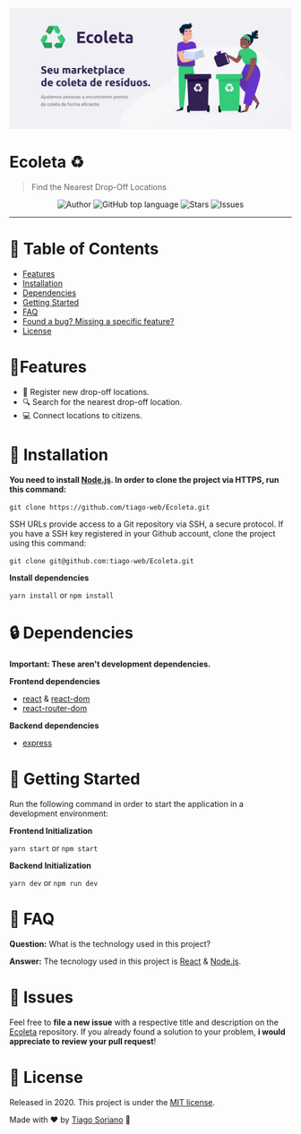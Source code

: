 
<p align="center">
   <img src=".github/ecoleta.png"/>
</p>

# Ecoleta ♻

> Find the Nearest Drop-Off Locations

<p align="center">
   <a href="https://github.com/tiago-web" style="text-decoration: none">
    <img alt="Author" src="https://img.shields.io/badge/Author-tiago--web-34CB79" />
   </a>
   
   <a href="#" style="text-decoration: none">
    <img alt="GitHub top language" src="https://img.shields.io/github/languages/top/tiago-web/Ecoleta?color=34CB79" />
   </a>
   
   <a href="https://github.com/tiago-web/Ecoleta/stargazers" style="text-decoration: none">
    <img alt="Stars" src="https://img.shields.io/github/stars/tiago-web/Ecoleta?color=34CB79&style=flat" />
   </a>
   
   <a href="https://github.com/tiago-web/Ecoleta/issues" style="text-decoration: none">
    <img alt="Issues" src="https://img.shields.io/github/issues/tiago-web/Ecoleta?color=34CB79&style=flat" />
   </a>
</p>

---

# :pushpin: Table of Contents

* [Features](#link-features)
* [Installation](#construction_worker-installation)
* [Dependencies](#lock-dependencies)
* [Getting Started](#checkered_flag-getting-started)
* [FAQ](#postbox-faq)
* [Found a bug? Missing a specific feature?](#hammer-issues)
* [License](#book-license)


# :link:Features

* 📝 Register new drop-off locations.
* 🔍 Search for the nearest drop-off location.
* 💻 Connect locations to citizens.

# :construction_worker: Installation

**You need to install [Node.js](https://nodejs.org/en/download/). In order to clone the project via HTTPS, run this command:**

```git clone https://github.com/tiago-web/Ecoleta.git```

SSH URLs provide access to a Git repository via SSH, a secure protocol. If you have a SSH key registered in your Github account, clone the project using this command:

```git clone git@github.com:tiago-web/Ecoleta.git```

**Install dependencies**

```yarn install``` or ```npm install```

# :lock: Dependencies

**Important: These aren't development dependencies.**

**Frontend dependencies**
* [react](https://www.npmjs.com/package/react) & [react-dom](https://www.npmjs.com/package/react-dom)
* [react-router-dom](https://reacttraining.com/react-router/web/guides/quick-start)

**Backend dependencies**
* [express](https://expressjs.com/)

# :checkered_flag: Getting Started

Run the following command in order to start the application in a development environment:

**Frontend Initialization**

```yarn start``` or ```npm start```

**Backend Initialization**

```yarn dev``` or ```npm run dev```

# :postbox: FAQ

**Question:** What is the technology used in this project?

**Answer:** The tecnology used in this project is [React](https://reactjs.org/) & [Node.js](https://nodejs.org/en/download/).

# :hammer: Issues

Feel free to **file a new issue** with a respective title and description on the [Ecoleta](https://github.com/tiago-web/Ecoleta/issues) repository. If you already found a solution to your problem, **i would appreciate to review your pull request**!

# :book: License

Released in 2020.
This project is under the [MIT license](https://github.com/tiago-web/Ecoleta/master/LICENSE).

Made with ❤️ by [Tiago Soriano](https://github.com/tiago-web) 🚀
